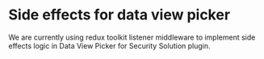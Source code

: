 # Side effects for data view picker

We are currently using redux toolkit listener middleware to implement side effects logic in Data View Picker for Security Solution plugin.
